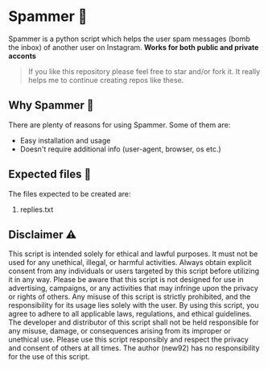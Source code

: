 # Spammer 🧨
Spammer is a python script which helps the user spam messages (bomb the inbox) of another user on Instagram. **Works for both public and private acconts**

> If you like this repository please feel free to star and/or fork it. It really helps me to continue creating repos like these.

## Why Spammer 🫣
There are plenty of reasons for using Spammer. Some of them are:
  - Easy installation and usage
  - Doesn't require additional info (user-agent, browser, os etc.)

## Expected files 📁
The files expected to be created are:
  1) replies.txt

## Disclaimer ⚠️
This script is intended solely for ethical and lawful purposes. It must not be used for any unethical, illegal, or harmful activities. Always obtain explicit consent from any individuals or users targeted by this script before utilizing it in any way.
Please be aware that this script is not designed for use in advertising, campaigns, or any activities that may infringe upon the privacy or rights of others. Any misuse of this script is strictly prohibited, and the responsibility for its usage lies solely with the user.
By using this script, you agree to adhere to all applicable laws, regulations, and ethical guidelines. The developer and distributor of this script shall not be held responsible for any misuse, damage, or consequences arising from its improper or unethical use.
Please use this script responsibly and respect the privacy and consent of others at all times. The author (new92) has no responsibility for the use of this script.
